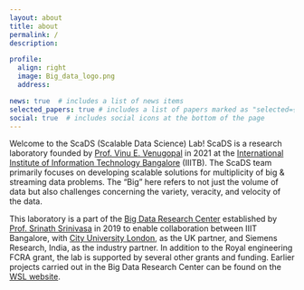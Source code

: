 ```yaml
---
layout: about
title: about
permalink: /
description:

profile:
  align: right
  image: Big_data_logo.png
  address:

news: true  # includes a list of news items
selected_papers: true # includes a list of papers marked as "selected={true}"
social: true  # includes social icons at the bottom of the page
---
```


Welcome to the ScaDS (Scalable Data Science) Lab! ScaDS is a research laboratory founded by [Prof. Vinu E. Venugopal](https://www.iiitb.ac.in/faculty/dr-vinu-e-venugopal) in 2021 at the [International Institute of Information Technology Bangalore](https://www.iiitb.ac.in/) (IIITB). The ScaDS team primarily focuses on developing scalable solutions for multiplicity of big & streaming data problems. The “Big” here refers to not just the volume of data but also challenges concerning the variety, veracity, and velocity of the data. 

This laboratory is a part of the [Big Data Research Center](http://wsl.iiitb.ac.in/cds/index.php/Big_Data_Research_Center) established by [Prof. Srinath Srinivasa](https://www.iiitb.ac.in/faculty/srinath-srinivasa) in 2019 to enable collaboration between IIIT Bangalore, with [City University London](https://www.city.ac.uk/), as the UK partner, and Siemens Research, India, as the industry partner. In addition to the Royal engineering FCRA grant, the lab is supported by several other grants and funding. Earlier projects carried out in the Big Data Research Center can be found on the [WSL website](http://wsl.iiitb.ac.in/co-creation-of-a-center-of-excellence-in-big-data-engineering/).


